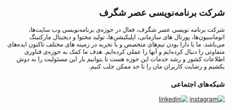 <div dir="rtl">

 ## شرکت برنامه‌نویسی عصر شگرف

  شرکت برنامه نویسی عصر شگرف، فعال در حوزه‌ی برنامه‌نویسی وب سایت‌ها، اتوماسیون‌ها، پورتال های سازمانی، اپلیکیشن‌ها، تولید محتوا و دیجیتال مارکتینگ می‌باشد. ما با دارا بودن تیم‌های متخصص و با تجربه در زمینه های مختلف تاکنون ایده‌های متفاوتی را دنبال کرده‌ایم و آنها را عملی کرده‌ایم. هدف ما کمک به حوزه‌ی فناوری اطلاعات کشور و رشد خدمات این حوزه هست تا بتوانیم بار این مسئولیت را به دوش بکشیم و رضایت کاربران مان را تا حد ممکن جلب کنیم.

  
  
###  شبکه‌های اجتماعی
<div align="right">
          
[![instagram](https://img.shields.io/badge/instagram-cd486b?style=for-the-badge&logo=instagram&logoColor=white)](https://www.instagram.com/singularity_age.ir)
[![linkedin](https://img.shields.io/badge/linkedin-0A66C2?style=for-the-badge&logo=linkedin&logoColor=white)](https://www.linkedin.com/company/singularity-age)
  
</div>


</div>
